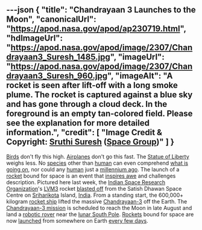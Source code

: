 ---json
{
  "title": "Chandrayaan 3 Launches to the Moon",
  "canonicalUrl": "https://apod.nasa.gov/apod/ap230719.html",
  "hdImageUrl": "https://apod.nasa.gov/apod/image/2307/Chandrayaan3_Suresh_1485.jpg",
  "imageUrl": "https://apod.nasa.gov/apod/image/2307/Chandrayaan3_Suresh_960.jpg",
  "imageAlt": "A rocket is seen after lift-off with a long smoke plume. The rocket is captured against a blue sky and has gone through a cloud deck. In the foreground is an empty tan-colored field. Please see the explanation for more detailed information.",
  "credit": [
    "Image Credit & Copyright: [Sruthi Suresh](https://www.linkedin.com/in/sruthi-suresh-603593221/) ([Space Group](https://linktr.ee/Space.Group))"
  ]
}
---

[Birds](https://www.nationalgeographic.com/animals/birds) don't fly this high. [Airplanes](https://www.grc.nasa.gov/www/k-12/UEET/StudentSite/airplanes.html) don't go this fast. The [Statue of Liberty](https://www.nps.gov/stli/) weighs less. No [species](https://en.wikipedia.org/wiki/Species) other than [human](https://apod.nasa.gov/apod/ap190818.html) can even comprehend [what is going on](https://www.boredpanda.com/blog/wp-content/uploads/2015/05/gary-confused-kitten-eyebrows-andy-caroline-entwistle-manchester-7.jpg), nor could any [human](https://www.nlm.nih.gov/research/visible/photos.html) just a [millennium ago](https://apod.nasa.gov/apod/ap010101.html). The launch of a [rocket](https://www.grc.nasa.gov/WWW/K-12/TRC/Rockets/history_of_rockets.html) bound for space is an event that [inspires awe](https://apod.nasa.gov/apod/ap161017.html) and challenges description. Pictured here last week, the [Indian Space Research Organization](https://www.isro.gov.in/)'s [LVM3](https://en.wikipedia.org/wiki/LVM3) rocket [blasted off](https://youtu.be/q2ueCg9bvvQ?t=2104) from the Satish Dhawan Space Centre on [Sriharikota](https://en.wikipedia.org/wiki/Sriharikota) Island, [India](https://en.wikipedia.org/wiki/India). From a standing start, the 600,000+ kilogram [rocket ship](https://apod.nasa.gov/apod/ap180624.html) lifted the massive [Chandrayaan-3](https://www.isro.gov.in/Chandrayaan3_New.html) off the Earth. The [Chandrayaan-3 mission](https://en.wikipedia.org/wiki/Chandrayaan-3) is scheduled to reach the Moon in late August and land a [robotic rover](https://en.wikipedia.org/wiki/Chandrayaan-3#/media/File:Chandrayaan-3_Rover.webp) near the [lunar South Pole](https://apod.nasa.gov/apod/ap220410.html). [Rockets](https://spaceplace.nasa.gov/launching-into-space/) bound for space are now [launched](https://apod.nasa.gov/apod/ap210401.html) from somewhere on Earth [every few days](https://en.wikipedia.org/wiki/2023_in_spaceflight).
